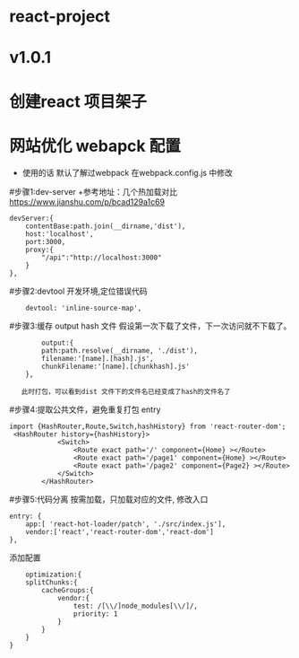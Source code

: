 # react-project

# v1.0.1

# 创建react 项目架子

# 网站优化  webapck 配置

+ 使用的话 默认了解过webpack  在webpack.config.js 中修改

#步骤1:dev-server
  +参考地址：几个热加载对比  https://www.jianshu.com/p/bcad129a1c69
  
    devServer:{
        contentBase:path.join(__dirname,'dist'),
        host:'localhost',
        port:3000,
        proxy:{
            "/api":"http://localhost:3000"
        }
    },

    
#步骤2:devtool 开发环境,定位错误代码 

        devtool: 'inline-source-map',
        
#步骤3:缓存 output hash 文件
    假设第一次下载了文件，下一次访问就不下载了。
  
            output:{
            path:path.resolve(__dirname, './dist'),
            filename:'[name].[hash].js',
            chunkFilename:'[name].[chunkhash].js'
        },
        
       此时打包，可以看到dist 文件下的文件名已经变成了hash的文件名了

  
#步骤4:提取公共文件，避免重复打包 entry 


    import {HashRouter,Route,Switch,hashHistory} from 'react-router-dom';
     <HashRouter history={hashHistory}>
                <Switch> 
                    <Route exact path='/' component={Home} ></Route>
                    <Route exact path='/page1' component={Home} ></Route>
                    <Route exact path='/page2' component={Page2} ></Route>
                </Switch>
            </HashRouter>
 
#步骤5:代码分离 按需加载，只加载对应的文件,
修改入口

    entry: {
        app:[ 'react-hot-loader/patch', './src/index.js'],
        vendor:['react','react-router-dom','react-dom']
    },

添加配置

        optimization:{
        splitChunks:{
            cacheGroups:{
                vendor:{
                    test: /[\\/]node_modules[\\/]/,
                    priority: 1
                }
            }
        }
    }




